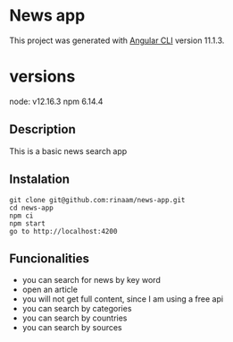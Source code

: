 # News app

This project was generated with [Angular CLI](https://github.com/angular/angular-cli) version 11.1.3.

# versions

node: v12.16.3 npm 6.14.4

## Description

This is a basic news search app

## Instalation

```
git clone git@github.com:rinaam/news-app.git
cd news-app
npm ci
npm start
go to http://localhost:4200
```

## Funcionalities

- you can search for news by key word
- open an article
- you will not get full content, since I am using a free api
- you can search by categories
- you can search by countries
- you can search by sources

